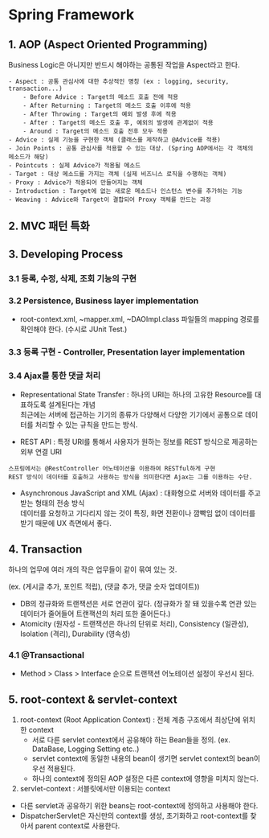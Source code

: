 ﻿# Spring Framework

## 1. AOP (Aspect Oriented Programming)

Business Logic은 아니지만 반드시 해야하는 공통된 작업을 Aspect라고 한다.

```
- Aspect : 공통 관심사에 대한 추상적인 명칭 (ex : logging, security, transaction...)  
	- Before Advice : Target의 메소드 호출 전에 적용  
	- After Returning : Target의 메소드 호출 이후에 적용  
	- After Throwing : Target의 예외 발생 후에 적용  
	- After : Target의 메소드 호출 후, 예외의 발생에 관계없이 적용  
	- Around : Target의 메소드 호출 전후 모두 적용
- Advice : 실제 기능을 구현한 걕체 (클래스를 제작하고 @Advice를 적용)
- Join Points : 공통 관심사를 적용할 수 있는 대상. (Spring AOP에서는 각 객체의 메소드가 해당)
- Pointcuts : 실제 Advice가 적용될 메소드
- Target : 대상 메소드를 가지는 객체 (실제 비즈니스 로직을 수행하는 객체)
- Proxy : Advice가 적용되어 만들어지는 걕체
- Introduction : Target에 없는 새로운 메소드나 인스턴스 변수를 추가하는 기능
- Weaving : Advice와 Target이 결합되어 Proxy 객체를 만드는 과정
```



## 2. MVC 패턴 특화



## 3. Developing Process



### 3.1 등록, 수정, 삭제, 조회 기능의 구현



### 3.2 Persistence, Business layer implementation

* root-context.xml, ~mapper.xml, ~DAOImpl.class 파일들의 mapping 경로를 확인해야 한다. (수시로 JUnit Test.)



### 3.3 등록 구현 - Controller, Presentation layer implementation



### 3.4 Ajax를 통한 댓글 처리

* Representational State Transfer : 하나의 URI는 하나의 고유한 Resource를 대표하도록 설계된다는 개념  
최근에는 서버에 접근하는 기기의 종류가 다양해서 다양한 기기에서 공통으로 데이터를 처리할 수 있는 규칙을 만드는 방식.

* REST API : 특정 URI를 통해서 사용자가 원하는 정보를 REST 방식으로 제공하는 외부 연결 URI

```
스프링에서는 @RestController 어노테이션을 이용하여 RESTful하게 구현
REST 방식이 데이터를 호출하고 사용하는 방식을 의미한다면 Ajax는 그를 이용하는 수단.
```

- Asynchronous JavaScript and XML (Ajax) : 대화형으로 서버와 데이터를 주고받는 형태의 전송 방식  
  데이터를 요청하고 기다리지 않는 것이 특징, 화면 전환이나 깜빡임 없이 데이터를 받기 때문에 UX 측면에서 좋다.



## 4. Transaction

하나의 업무에 여러 개의 작은 업무들이 같이 묶여 있는 것.

(ex. (게시글 추가, 포인트 적립), (댓글 추가, 댓글 숫자 업데이트))

* DB의 정규화와 트랜잭션은 서로 연관이 깊다. (정규화가 잘 돼 있을수록 연관 있는 데이터가 줄어들어 트랜잭션의 처리 또한 줄어든다.)
* Atomicity (원자성 - 트랜잭션은 하나의 단위로 처리), Consistency (일관성), Isolation (격리), Durability (영속성)



### 4.1 @Transactional

* Method > Class > Interface 순으로 트랜잭션 어노테이션 설정이 우선시 된다.




## 5. root-context & servlet-context

1. root-context (Root Application Context) : 전체 계층 구조에서 최상단에 위치한 context
   - 서로 다른 servlet context에서 공유해야 하는 Bean들을 정의. (ex. DataBase, Logging Setting etc..)
   - servlet context에 동일한 내용의 bean이 생기면 servlet context의 bean이 우선 적용된다.
   - 하나의 context에 정의된 AOP 설정은 다른 context에 영향을 미치지 않는다.
2.  servlet-context : 서블릿에서만 이용되는 context
   - 다른 servlet과 공유하기 위한 beans는 root-context에 정의하고 사용해야 한다.
   - DispatcherServlet은 자신만의 context를 생성, 초기화하고 root-context를 찾아서 parent context로 사용한다.
